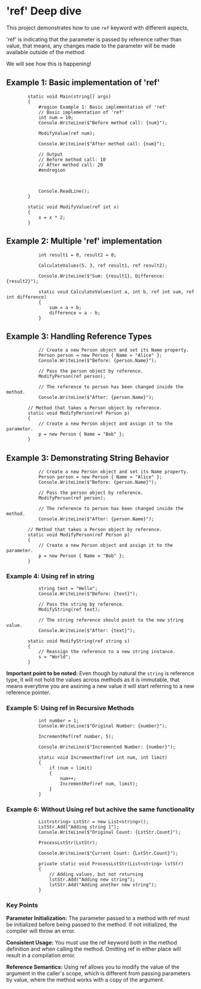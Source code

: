 # 'ref' Deep dive

This project demonstrates how to use `ref` keyword with different aspects,

'ref' is indicating that the parameter is passed by reference rather than value, that means, any changes made to the parameter will be made available outside of the method.

We will see how this is happening!

## Example 1: Basic implementation of 'ref'

```
        static void Main(string[] args)
        {
            #region Example 1: Basic implementation of 'ref'
            // Basic implementation of 'ref'
            int num = 10;
            Console.WriteLine($"Before method call: {num}");

            ModifyValue(ref num);

            Console.WriteLine($"After method call: {num}");

            // Output
            // Before method call: 10
            // After method call: 20
            #endregion



            Console.ReadLine();
        }

        static void ModifyValue(ref int x)
        {
            x = x * 2;
        }
```


## Example 2: Multiple 'ref' implementation

```
            int result1 = 0, result2 = 0;

            CalculateValues(5, 3, ref result1, ref result2);

            Console.WriteLine($"Sum: {result1}, Difference: {result2}");
```

```
            static void CalculateValues(int a, int b, ref int sum, ref int difference)
            {
                sum = a + b;
                difference = a - b;
            }
```

## Example 3: Handling Reference Types

```
            // Create a new Person object and set its Name property.
            Person person = new Person { Name = "Alice" };
            Console.WriteLine($"Before: {person.Name}");

            // Pass the person object by reference.
            ModifyPerson(ref person);

            // The reference to person has been changed inside the method.
            Console.WriteLine($"After: {person.Name}");

```




```
        // Method that takes a Person object by reference.
        static void ModifyPerson(ref Person p)
        {
            // Create a new Person object and assign it to the parameter.
            p = new Person { Name = "Bob" };
        }
```

## Example 3: Demonstrating String Behavior

```
            // Create a new Person object and set its Name property.
            Person person = new Person { Name = "Alice" };
            Console.WriteLine($"Before: {person.Name}");

            // Pass the person object by reference.
            ModifyPerson(ref person);

            // The reference to person has been changed inside the method.
            Console.WriteLine($"After: {person.Name}");

```




```
        // Method that takes a Person object by reference.
        static void ModifyPerson(ref Person p)
        {
            // Create a new Person object and assign it to the parameter.
            p = new Person { Name = "Bob" };
        }
```

### Example 4: Using ref in string 

```
            string text = "Hello";
            Console.WriteLine($"Before: {text}");

            // Pass the string by reference.
            ModifyString(ref text);

            // The string reference should point to the new string value.
            Console.WriteLine($"After: {text}");
```


```
        static void ModifyString(ref string s)
        {
            // Reassign the reference to a new string instance.
            s = "World";
        }
```

**Important point to be noted:** Even though by natural the `string` is reference type, it will not hold the values across methods as it is immutable, that means everytime you are assining a new value it will start referring to a new reference pointer.


### Example 5: Using ref in Recursive Methods

```
            int number = 1;
            Console.WriteLine($"Original Number: {number}");

            IncrementRef(ref number, 5);

            Console.WriteLine($"Incremented Number: {number}");
```

```
            static void IncrementRef(ref int num, int limit)
            {
                if (num < limit)
                {
                    num++;
                    IncrementRef(ref num, limit);
                }
            }
```

### Example 6: Without Using ref but achive the same functionality 

```
            List<string> LstStr = new List<string>();
            LstStr.Add("Adding string 1");
            Console.WriteLine($"Original Count: {LstStr.Count}");

            ProcessLstStr(LstStr);

            Console.WriteLine($"Current Count: {LstStr.Count}");
```

```
            private static void ProcessLstStr(List<string> lstStr)
            {
                // Adding values, but not returning
                lstStr.Add("Adding new string");
                lstStr.Add("Adding another new string");
            }
```


### Key Points

**Parameter Initialization:** The parameter passed to a method with ref must be initialized before being passed to the method. If not initialized, the compiler will throw an error.

**Consistent Usage:** You must use the ref keyword both in the method definition and when calling the method. Omitting ref in either place will result in a compilation error.

**Reference Semantics:** Using ref allows you to modify the value of the argument in the caller's scope, which is different from passing parameters by value, where the method works with a copy of the argument.